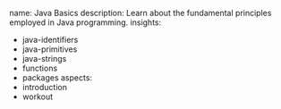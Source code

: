 name: Java Basics
description: Learn about the fundamental principles employed in Java programming.
insights:
  - java-identifiers
  - java-primitives
  - java-strings
  - functions
  - packages
aspects:
  - introduction
  - workout
